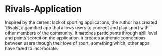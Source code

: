 # Rivals-Application
Inspired by the current lack of sporting applications, the author has created ‘Rivals’, a gamified app that allows users to connect and play sport with other members of the community. It matches participants through skill level and points scored on the application. It creates authentic connections between users through their love of sport, something which, other apps have failed to incorporate. 
